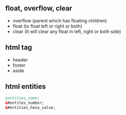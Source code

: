 ## float, overflow, clear

* overflow (parent which has floating children)
* float (to float left or right or both)
* clear (It will clear any float in left, right or both side)

## html tag
* header
* footer
* aside

##  html entities 

~~~html
&entities_name;
&#entites_number;
&#entities_hexa_value;
~~~

